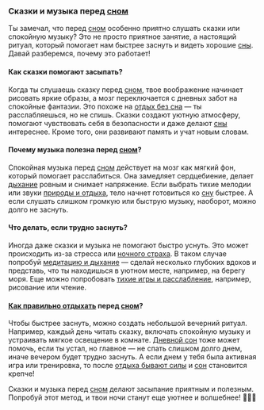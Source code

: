 ### Сказки и музыка перед [сном](Сон.md)

Ты замечал, что перед [сном](Сон.md) особенно приятно слушать сказки или спокойную музыку? Это не просто приятное занятие, а настоящий ритуал, который помогает нам быстрее заснуть и видеть хорошие [сны](Сон.md). Давай разберемся, почему это работает!

#### Как сказки помогают засыпать?

Когда ты слушаешь сказку перед [сном](Сон.md), твое воображение начинает рисовать яркие образы, а мозг переключается с дневных забот на спокойные фантазии. Это похоже на [отдых без сна](Отдых_без_сна.md) — ты расслабляешься, но не спишь. Сказки создают уютную атмосферу, помогают чувствовать себя в безопасности и даже делают [сны](Сон.md) интереснее. Кроме того, они развивают память и учат новым словам.

#### Почему музыка полезна перед [сном](Сон.md)?

Спокойная музыка перед [сном](Сон.md) действует на мозг как мягкий фон, который помогает расслабиться. Она замедляет сердцебиение, делает [дыхание](Медитация_и_дыхание.md) ровным и снимает напряжение. Если выбрать тихие мелодии или звуки [природы и отдыха](Природа_и_отдых.md), тело начнет готовиться ко [сну](Сон.md) быстрее. А если слушать слишком громкую или быструю музыку, наоборот, можно долго не заснуть.

#### Что делать, если трудно заснуть?

Иногда даже сказки и музыка не помогают быстро уснуть. Это может происходить из-за стресса или [ночного страха](Ночной_страх.md). В таком случае попробуй [медитацию и дыхание](Медитация_и_дыхание.md) — сделай несколько глубоких вдохов и представь, что ты находишься в уютном месте, например, на берегу моря. Еще можно попробовать [тихие игры и расслабление](Тихие_игры_и_расслабление.md), например, рисование или чтение.

#### [Как правильно отдыхать](Как_правильно_отдыхать.md) перед [сном](Сон.md)?

Чтобы быстрее заснуть, можно создать небольшой вечерний ритуал. Например, каждый день читать сказку, включать спокойную музыку и устраивать мягкое освещение в комнате. [Дневной сон](Дневной_сон.md) тоже может помочь, если ты устал, но главное — не спать слишком долго днем, иначе вечером будет трудно заснуть. А если днем у тебя была активная игра или тренировка, то после [отдыха бывают силы](Почему_после_отдыха_бывают_силы.md) и [сон](Сон.md) становится крепче!

Сказки и музыка перед [сном](Сон.md) делают засыпание приятным и полезным. Попробуй этот метод, и твои ночи станут еще уютнее и волшебнее! 🌙🎶📖
